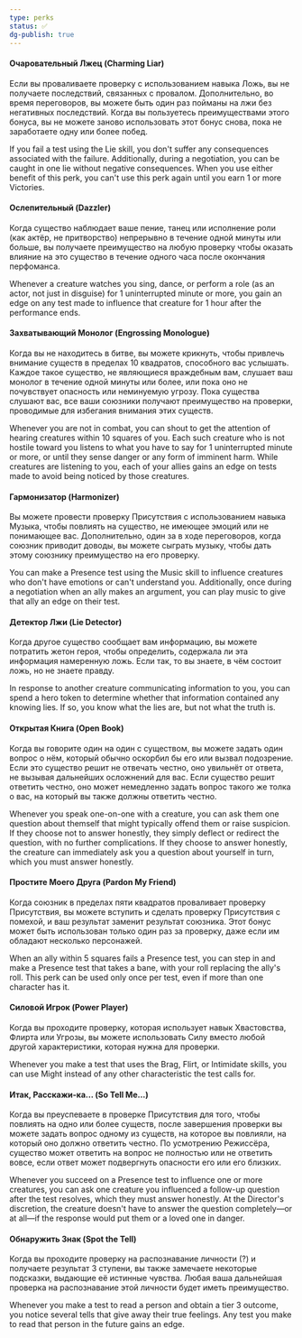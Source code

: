 ```yaml
---
type: perks
status: ✅
dg-publish: true
---
```

#### Очаровательный Лжец (Charming Liar)

Если вы проваливаете проверку с использованием навыка Ложь, вы не получаете последствий, связанных с провалом. Дополнительно, во время переговоров, вы можете быть один раз пойманы на лжи без негативных последствий. Когда вы пользуетесь преимуществами этого бонуса, вы не можете заново использовать этот бонус снова, пока не заработаете одну или более побед.  

If you fail a test using the Lie skill, you don't suffer any consequences associated with the failure. Additionally, during a negotiation, you can be caught in one lie without negative consequences. When you use either benefit of this perk, you can't use this perk again until you earn 1 or more Victories.

#### Ослепительный (Dazzler)

Когда существо наблюдает ваше пение, танец или исполнение роли (как актёр, не притворство) непрерывно в течение одной минуты или больше, вы получаете преимущество на любую проверку чтобы оказать влияние на это существо в течение одного часа после окончания перфоманса. 

Whenever a creature watches you sing, dance, or perform a role (as an actor, not just in disguise) for 1 uninterrupted minute or more, you gain an edge on any test made to influence that creature for 1 hour after the performance ends.


#### Захватывающий Монолог (Engrossing Monologue)

Когда вы не находитесь в битве, вы можете крикнуть, чтобы привлечь внимание существ в пределах 10 квадратов, способного вас услышать. Каждое такое существо, не являющиеся враждебным вам, слушает ваш монолог в течение одной минуты или более, или пока оно не почувствует опасность или неминуемую угрозу. Пока существа слушают вас, все ваши союзники получают преимущество на проверки, проводимые для избегания внимания этих существ.

Whenever you are not in combat, you can shout to get the attention of hearing creatures within 10 squares of you. Each such creature who is not hostile toward you listens to what you have to say for 1 uninterrupted minute or more, or until they sense danger or any form of imminent harm. While creatures are listening to you, each of your allies gains an edge on tests made to avoid being noticed by those creatures.


#### Гармонизатор (Harmonizer)

Вы можете провести проверку Присутствия с использованием навыка Музыка, чтобы повлиять на существо, не имеющее эмоций или не понимающее вас. Дополнительно, один за в ходе переговоров, когда союзник приводит доводы, вы можете сыграть музыку, чтобы дать этому союзнику преимущество на его проверку.

You can make a Presence test using the Music skill to influence creatures who don't have emotions or can't understand you. Additionally, once during a negotiation when an ally makes an argument, you can play music to give that ally an edge on their test.


#### Детектор Лжи (Lie Detector)

Когда другое существо сообщает вам информацию, вы можете потратить жетон героя, чтобы определить, содержала ли эта информация намеренную ложь. Если так, то вы знаете, в чём состоит ложь, но не знаете правду.

In response to another creature communicating information to you, you can spend a hero token to determine whether that information contained any knowing lies. If so, you know what the lies are, but not what the truth is.


#### Открытая Книга (Open Book)

Когда вы говорите один на один с существом, вы можете задать один вопрос о нём, который обычно оскорбил бы его или вызвал подозрение. Если это существо решит не отвечать честно, оно увильнёт от ответа, не вызывая дальнейших осложнений для вас. Если существо решит ответить честно, оно может немедленно задать вопрос такого же толка о вас, на который вы также должны ответить честно.

Whenever you speak one-on-one with a creature, you can ask them one question about themself that might typically offend them or raise suspicion. If they choose not to answer honestly, they simply deflect or redirect the question, with no further complications. If they choose to answer honestly, the creature can immediately ask you a question about yourself in turn, which you must answer honestly.


#### Простите Моего Друга (Pardon My Friend)

Когда союзник в пределах пяти квадратов проваливает проверку Присутствия, вы можете вступить и сделать проверку Присутствия с помехой, и ваш результат заменит результат союзника. Этот бонус может быть использован только один раз за проверку, даже если им обладают несколько персонажей.

When an ally within 5 squares fails a Presence test, you can step in and make a Presence test that takes a bane, with your roll replacing the ally's roll. This perk can be used only once per test, even if more than one character has it.


#### Силовой Игрок (Power Player)

Когда вы проходите проверку, которая использует навык Хвастовства, Флирта или Угрозы, вы можете использовать Силу вместо любой другой характеристики, которая нужна для проверки.

Whenever you make a test that uses the Brag, Flirt, or Intimidate skills, you can use Might instead of any other characteristic the test calls for.


#### Итак, Расскажи-ка... (So Tell Me...)

Когда вы преуспеваете в проверке Присутствия для того, чтобы повлиять на одно или более существ, после завершения проверки вы можете задать вопрос одному из существ, на которое вы повлияли, на который оно должно ответить честно. По усмотрению Режиссёра, существо может ответить на вопрос не полностью или не ответить вовсе, если ответ может подвергнуть опасности его или его близких.

Whenever you succeed on a Presence test to influence one or more creatures, you can ask one creature you influenced a follow-up question after the test resolves, which they must answer honestly. At the Director's discretion, the creature doesn't have to answer the question completely—or at all—if the response would put them or a loved one in danger.


#### Обнаружить Знак (Spot the Tell)

Когда вы проходите проверку на распознавание личности (?) и получаете результат 3 ступени, вы также замечаете некоторые подсказки, выдающие её истинные чувства. Любая ваша дальнейшая проверка на распознавание этой личности будет иметь преимущество.

Whenever you make a test to read a person and obtain a tier 3 outcome, you notice several tells that give away their true feelings. Any test you make to read that person in the future gains an edge.